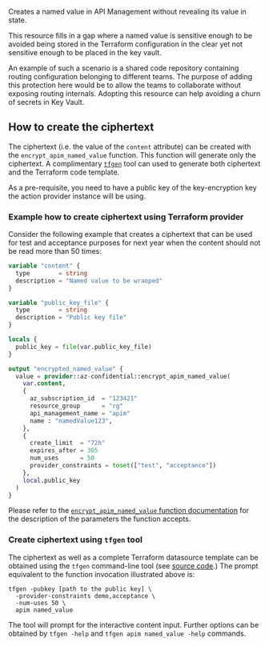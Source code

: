 Creates a named value in API Management without revealing its value in state.

This resource fills in a gap where a named value is sensitive enough to be avoided being stored
in the Terraform configuration in the clear yet not sensitive enough to be placed in the key vault.

An example of such a scenario is a shared code repository containing routing configuration
belonging to different teams. The purpose of adding this protection here would be to allow the
teams to collaborate without exposing routing internals. Adopting this resource can help avoiding
a churn of secrets in Key Vault.

## How to create the ciphertext
The ciphertext (i.e. the value of the `content` attribute) can be created with the `encrypt_apim_named_value` function.
This function will generate only the ciphertext. A complimentary [`tfgen`](https://github.com/aliakseiyanchuk/terraform-provider-az-confidential-tfgen)
tool can used to generate both ciphertext
and the Terraform code template.

As a pre-requisite, you need to have a public key of the key-encryption key the action provider instance will
be using.

### Example how to create ciphertext using Terraform provider

Consider the following example that creates a ciphertext that can be used for test and acceptance purposes for
next year when the content should not be read more than 50 times:

```terraform
variable "content" {
  type        = string
  description = "Named value to be wraoped"
}

variable "public_key_file" {
  type        = string
  description = "Public key file"
}

locals {
  public_key = file(var.public_key_file)
}

output "encrypted_named_value" {
  value = provider::az-confidential::encrypt_apim_named_value(
    var.content,
    {
      az_subscription_id  = "123421"
      resource_group      = "rg"
      api_management_name = "apim"
      name : "namedValue123",
    },
    {
      create_limit  = "72h"
      expires_after = 365
      num_uses      = 50
      provider_constraints = toset(["test", "acceptance"])
    },
    local.public_key
  )
}

```

Please refer to the [`encrypt_apim_named_value` function documentation](../functions/encrypt_apim_named_value.md)
for the description of the parameters the function accepts.

### Create ciphertext using `tfgen` tool

The ciphertext as well as a complete Terraform datasource template can be obtained using the `tfgen` command-line tool
(see [source code](https://github.com/aliakseiyanchuk/terraform-provider-az-confidential-tfgen).)
The prompt equivalent to the function invocation illustrated above is:
```shell
tfgen -pubkey [path to the public key] \
  -provider-constraints demo,acceptance \
  -num-uses 50 \
  apim named_value
```
The tool will prompt for the interactive content input. Further options can be obtained by `tfgen -help` and
`tfgen apim named_value -help` commands.

